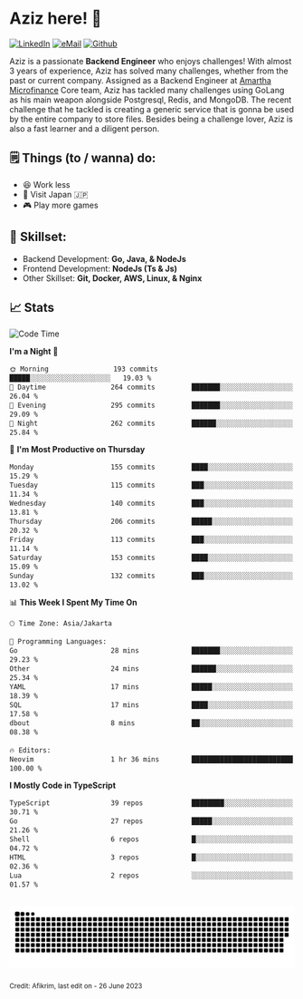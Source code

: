 # Aziz here! 👋

[![LinkedIn](https://img.shields.io/static/v1?message=afikrim&logo=linkedin&label=&color=0077B5&logoColor=white&labelColor=&style=for-the-badge)](https://www.linkedin.com/in/afikrim)
[![eMail](https://img.shields.io/static/v1?message=afikrim10@gmail.com&logo=gmail&label=&color=D14836&logoColor=white&labelColor=&style=for-the-badge)](mailto:afikrim10@gmail.com)
[![Github](https://komarev.com/ghpvc/?username=afikrim&label=Visitors&style=for-the-badge)](https://www.github.com/afikrim)

<!--Introduction-->
Aziz is a passionate **Backend Engineer** who enjoys challenges! With almost 3 years of experience, Aziz has solved many challenges, whether from the past or current company. Assigned as a Backend Engineer at [Amartha Microfinance](https://amartha.com) Core team, Aziz has tackled many challenges using GoLang as his main weapon alongside Postgresql, Redis, and MongoDB. The recent challenge that he tackled is creating a generic service that is gonna be used by the entire company to store files. Besides being a challenge lover, Aziz is also a fast learner and a diligent person.

<!--Things TODO-->
## 🗒️ Things (to / wanna) do:

- 😆 Work less
- 🚀 Visit Japan 🇯🇵
- 🎮 Play more games

<!--Skillset-->
## 🏅 Skillset:

- Backend Development: **Go, Java, & NodeJs**
- Frontend Development: **NodeJs (Ts & Js)**
- Other Skillset: **Git, Docker, AWS, Linux, & Nginx**

## 📈 Stats  

<!--START_SECTION:waka-->
![Code Time](http://img.shields.io/badge/Code%20Time-1%2C532%20hrs%2026%20mins-blue)

**I'm a Night 🦉** 

```text
🌞 Morning                193 commits         █████░░░░░░░░░░░░░░░░░░░░   19.03 % 
🌆 Daytime                264 commits         ███████░░░░░░░░░░░░░░░░░░   26.04 % 
🌃 Evening                295 commits         ███████░░░░░░░░░░░░░░░░░░   29.09 % 
🌙 Night                  262 commits         ██████░░░░░░░░░░░░░░░░░░░   25.84 % 
```
📅 **I'm Most Productive on Thursday** 

```text
Monday                   155 commits         ████░░░░░░░░░░░░░░░░░░░░░   15.29 % 
Tuesday                  115 commits         ███░░░░░░░░░░░░░░░░░░░░░░   11.34 % 
Wednesday                140 commits         ███░░░░░░░░░░░░░░░░░░░░░░   13.81 % 
Thursday                 206 commits         █████░░░░░░░░░░░░░░░░░░░░   20.32 % 
Friday                   113 commits         ███░░░░░░░░░░░░░░░░░░░░░░   11.14 % 
Saturday                 153 commits         ████░░░░░░░░░░░░░░░░░░░░░   15.09 % 
Sunday                   132 commits         ███░░░░░░░░░░░░░░░░░░░░░░   13.02 % 
```


📊 **This Week I Spent My Time On** 

```text
🕑︎ Time Zone: Asia/Jakarta

💬 Programming Languages: 
Go                       28 mins             ███████░░░░░░░░░░░░░░░░░░   29.23 % 
Other                    24 mins             ██████░░░░░░░░░░░░░░░░░░░   25.34 % 
YAML                     17 mins             █████░░░░░░░░░░░░░░░░░░░░   18.39 % 
SQL                      17 mins             ████░░░░░░░░░░░░░░░░░░░░░   17.58 % 
dbout                    8 mins              ██░░░░░░░░░░░░░░░░░░░░░░░   08.38 % 

🔥 Editors: 
Neovim                   1 hr 36 mins        █████████████████████████   100.00 % 
```

**I Mostly Code in TypeScript** 

```text
TypeScript               39 repos            ████████░░░░░░░░░░░░░░░░░   30.71 % 
Go                       27 repos            █████░░░░░░░░░░░░░░░░░░░░   21.26 % 
Shell                    6 repos             █░░░░░░░░░░░░░░░░░░░░░░░░   04.72 % 
HTML                     3 repos             █░░░░░░░░░░░░░░░░░░░░░░░░   02.36 % 
Lua                      2 repos             ░░░░░░░░░░░░░░░░░░░░░░░░░   01.57 % 
```




<!--END_SECTION:waka-->


<br clear="both">

<div align="center">
  <img src="https://raw.githubusercontent.com/afikrim/afikrim/output/snake.svg" alt="Snake animation" />
</div>


<sub>Credit: Afikrim, last edit on - 26 June 2023</sub>
